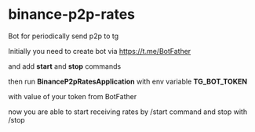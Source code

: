 # binance-p2p-rates

Bot for periodically send p2p to tg

Initially you need to create bot via https://t.me/BotFather

and add **start** and **stop** commands

then run **BinanceP2pRatesApplication** with env variable **TG_BOT_TOKEN**

with value of your token from BotFather

now you are able to start receiving rates by /start command and stop with /stop
